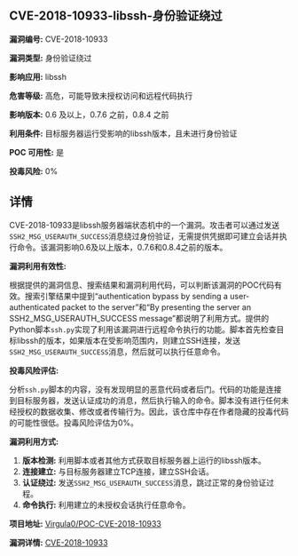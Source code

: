 ## CVE-2018-10933-libssh-身份验证绕过

**漏洞编号:** CVE-2018-10933

**漏洞类型:** 身份验证绕过

**影响应用:** libssh

**危害等级:** 高危，可能导致未授权访问和远程代码执行

**影响版本:** 0.6 及以上，0.7.6 之前，0.8.4 之前

**利用条件:** 目标服务器运行受影响的libssh版本，且未进行身份验证

**POC 可用性:** 是

**投毒风险:** 0%

## 详情

CVE-2018-10933是libssh服务器端状态机中的一个漏洞。攻击者可以通过发送`SSH2_MSG_USERAUTH_SUCCESS`消息绕过身份验证，无需提供凭据即可建立会话并执行命令。该漏洞影响0.6及以上版本，0.7.6和0.8.4之前的版本。

**漏洞利用有效性:**

根据提供的漏洞信息、搜索结果和漏洞利用代码，可以判断该漏洞的POC代码有效。搜索引擎结果中提到“authentication bypass by sending a user-authenticated packet to the server”和“By presenting the server an SSH2_MSG_USERAUTH_SUCCESS message”都说明了利用方式。提供的Python脚本`ssh.py`实现了利用该漏洞进行远程命令执行的功能。脚本首先检查目标libssh的版本，如果版本在受影响范围内，则建立SSH连接，发送`SSH2_MSG_USERAUTH_SUCCESS`消息，然后就可以执行任意命令。

**投毒风险评估:**

分析`ssh.py`脚本的内容，没有发现明显的恶意代码或者后门。代码的功能是连接到目标服务器，发送认证成功的消息，然后执行输入的命令。脚本没有进行任何未经授权的数据收集、修改或者传输行为。因此，该仓库中存在作者隐藏的投毒代码的可能性很低。投毒风险评估为0%。

**漏洞利用方式:**

1.  **版本检测:**  利用脚本或者其他方式获取目标服务器上运行的libssh版本。
2.  **连接建立:**  与目标服务器建立TCP连接，建立SSH会话。
3.  **认证绕过:**  发送`SSH2_MSG_USERAUTH_SUCCESS`消息，跳过正常的身份验证过程。
4.  **命令执行:**  利用建立的未授权会话执行任意命令。

**项目地址:** [Virgula0/POC-CVE-2018-10933](https://github.com/Virgula0/POC-CVE-2018-10933)

**漏洞详情:** [CVE-2018-10933](https://nvd.nist.gov/vuln/detail/CVE-2018-10933)
